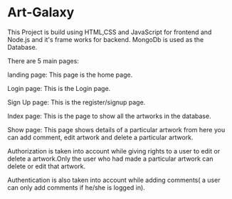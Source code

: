 # Art-Galaxy
This Project is build using HTML,CSS and JavaScript for frontend and Node.js and it's frame works for backend. MongoDb is used as the Database.

  There are 5 main pages:
  
  landing page: This page is the home page.
  
  Login page: This is the Login page. 
  
  Sign Up page: This is the register/signup page.
  
  Index page: This is the page to show all the artworks in the database.
  
  Show page: This page shows details of a particular artwork from here you can add comment, edit artwork and delete a particular artwork.
  
  Authorization is taken into account while giving rights to a user to edit or delete a artwork.Only the user who had made a particular artwork can delete or edit that artwork. 

  Authentication is also taken into account while adding comments( a user can only add comments if he/she is logged in).
